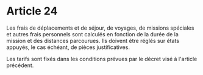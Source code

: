 # Article 24

Les frais de déplacements et de séjour, de voyages, de missions spéciales et autres frais personnels sont calculés en fonction de la durée de la mission et des distances parcourues. Ils doivent être réglés sur états appuyés, le cas échéant, de pièces justificatives.

Les tarifs sont fixés dans les conditions prévues par le décret visé à l'article précédent.
